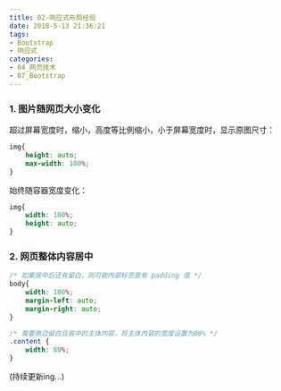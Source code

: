 ```yaml
---
title: 02-响应式布局经验
date: 2018-5-13 21:36:21
tags:
- Bootstrap
- 响应式
categories: 
- 04_网页技术
- 07_Bootstrap
---
```




### 1. 图片随网页大小变化

超过屏幕宽度时，缩小，高度等比例缩小，小于屏幕宽度时，显示原图尺寸：

```css
img{
	height: auto; 
	max-width: 100%;
}
```

始终随容器宽度变化：

```css
img{
	width: 100%;
	height: auto;
}
```

### 2. 网页整体内容居中

```css
/* 如果居中后还有留白，则可能内部标签是有 padding 值 */
body{
	width: 100%;
	margin-left: auto;
	margin-right: auto;
}
```

```css
/* 需要两边留白且居中的主体内容，将主体内容的宽度设置为80% */
.content {
    width: 80%;
}
```



(持续更新ing...)